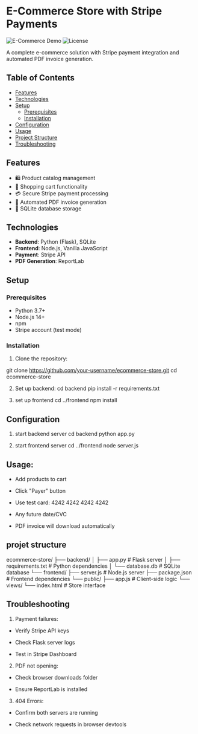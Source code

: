 # E-Commerce Store with Stripe Payments

![E-Commerce Demo](https://img.shields.io/badge/Demo-Available-green) ![License](https://img.shields.io/badge/License-MIT-blue)

A complete e-commerce solution with Stripe payment integration and automated PDF invoice generation.

## Table of Contents
- [Features](#features)
- [Technologies](#technologies)
- [Setup](#setup)
  - [Prerequisites](#prerequisites)
  - [Installation](#installation)
- [Configuration](#configuration)
- [Usage](#usage)
- [Project Structure](#project-structure)
- [Troubleshooting](#troubleshooting)

## Features
- 🛍️ Product catalog management
- 🛒 Shopping cart functionality
- 💳 Secure Stripe payment processing
- 📄 Automated PDF invoice generation
- 💾 SQLite database storage

## Technologies
- **Backend**: Python (Flask), SQLite
- **Frontend**: Node.js, Vanilla JavaScript
- **Payment**: Stripe API
- **PDF Generation**: ReportLab

## Setup

### Prerequisites
- Python 3.7+
- Node.js 14+
- npm
- Stripe account (test mode)

### Installation
1. Clone the repository:

git clone https://github.com/your-username/ecommerce-store.git
cd ecommerce-store

2. Set up backend:
cd backend
pip install -r requirements.txt

3. set up frontend
cd ../frontend
npm install

## Configuration

1. start backend server
cd backend
python app.py

2. start frontend server
cd ../frontend
node server.js


## Usage:

- Add products to cart

- Click "Payer" button

- Use test card: 4242 4242 4242 4242

- Any future date/CVC

- PDF invoice will download automatically

## projet structure

ecommerce-store/
├── backend/
│   ├── app.py             # Flask server
│   ├── requirements.txt   # Python dependencies
│   └── database.db        # SQLite database
└── frontend/
    ├── server.js          # Node.js server
    ├── package.json       # Frontend dependencies
    └── public/
        ├── app.js         # Client-side logic
        └── views/
            └── index.html # Store interface

## Troubleshooting

1. Payment failures:

- Verify Stripe API keys

- Check Flask server logs

- Test in Stripe Dashboard

2. PDF not opening:

- Check browser downloads folder

- Ensure ReportLab is installed

3. 404 Errors:

- Confirm both servers are running

- Check network requests in browser devtools
